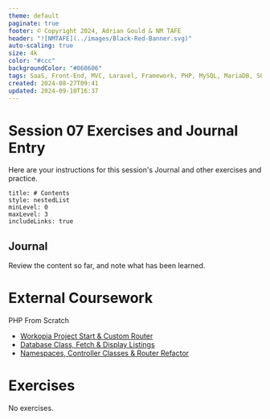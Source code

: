```yaml
---
theme: default
paginate: true
footer: © Copyright 2024, Adrian Gould & NM TAFE
header: "![NMTAFE](../images/Black-Red-Banner.svg)"
auto-scaling: true
size: 4k
color: "#ccc"
backgroundColor: "#060606"
tags: SaaS, Front-End, MVC, Laravel, Framework, PHP, MySQL, MariaDB, SQLite, Testing, Unit Testing, Feature Testing, PEST
created: 2024-08-27T09:41
updated: 2024-09-10T16:37
---
```


# Session 07 Exercises and Journal Entry

Here are your instructions for this session's Journal and other exercises and practice.

```table-of-contents
title: # Contents
style: nestedList
minLevel: 0
maxLevel: 3
includeLinks: true
```

## Journal

Review the content so far, and note what has been learned.

# External Coursework

PHP From Scratch

- [Workopia Project Start & Custom Router](https://www.traversymedia.com/products/php-from-scratch-beginner-to-advanced/categories/2154269592)
- [Database Class, Fetch & Display Listings](https://www.traversymedia.com/products/php-from-scratch-beginner-to-advanced/categories/2154269687)
- [Namespaces, Controller Classes & Router Refactor](https://www.traversymedia.com/products/php-from-scratch-beginner-to-advanced/categories/2154269796)

# Exercises

No exercises.